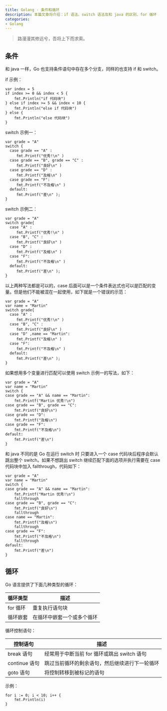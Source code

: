 ```yaml
---
title: Golang - 条件和循环
description: 本篇文章将介绍：if 语法、switch 语法及和 java 的区别、for 循环
categories:
- Golang
---
```


> 路漫漫其修远兮，吾将上下而求索。

## 条件

和 java 一样，Go 也支持条件语句中存在多个分支，同样的也支持 if 和 switch。

if 示例：

```
var index = 5
if index >= 0 && index < 5 {
    fmt.Println("if 代码块") 
} else if index >= 5 && index < 10 {
    fmt.Println("else if 代码块") 
} else {
    fmt.Println("else 代码块") 
}
```

switch 示例一：
```
var grade = "A"
switch {
  case grade == "A" :
     fmt.Printf("优秀!\n" )    
  case grade == "B", grade == "C" :
     fmt.Printf("良好\n" )      
  case grade == "D" :
     fmt.Printf("及格\n" )      
  case grade == "F":
     fmt.Printf("不及格\n" )
  default:
     fmt.Printf("差\n" );
}
```
switch 示例二：
```
var grade = "A"
switch grade{
  case "A" :
     fmt.Printf("优秀!\n" )    
  case "B", "C" :
     fmt.Printf("良好\n" )      
  case "D" :
     fmt.Printf("及格\n" )      
  case "F":
     fmt.Printf("不及格\n" )
  default:
     fmt.Printf("差\n" );
}
```
以上两种写法都是可以的，case 后面可以是一个条件表达式也可以是匹配的变量。但是他们不能被混在一起使用，如下就是一个错误的示范：
```
var grade = "A"
var name = "Martin"
switch grade{
  case "A" :
     fmt.Printf("优秀!\n" )    
  case "B", "C" :
     fmt.Printf("良好\n" )      
  case "D" ,name == "Martin":
     fmt.Printf("及格\n" )      
  case "F":
     fmt.Printf("不及格\n" )
  default:
     fmt.Printf("差\n" );
}
```
如果想用多个变量进行匹配可以使用 switch 示例一的写法，如下：
```
var grade = "A"
var name = "Martin"
switch {
case grade == "A" && name == "Martin":
    fmt.Printf("Martin 优秀!\n")
case grade == "B", grade == "C":
    fmt.Printf("良好\n")
case grade == "D":
    fmt.Printf("及格\n")
case grade == "F":
    fmt.Printf("不及格\n")
default:
    fmt.Printf("差\n")
}
```
和 java 不同的是 Go 在运行 switch 时 只要进入一个 case 代码块后程序会默认跳出整个 switch。如果不想跳出 switch 继续匹配下面的选项并执行需要在 case 代码块中加入 fallthrough，代码如下：
```
var grade = "A"
var name = "Martin"
switch {
case grade == "A" && name == "Martin":
    fmt.Printf("Martin 优秀!\n")
    fallthrough
case grade == "B", grade == "C":
    fmt.Printf("良好\n")
    fallthrough
case name == "Martin":
    fmt.Printf("及格\n")
    fallthrough
case grade == "F":
    fmt.Printf("不及格\n")
    fallthrough
default:
    fmt.Printf("差\n")
}
```


## 循环

Go 语言提供了下面几种类型的循环：

|循环类型|描述|
|---|---|
|for 循环|重复执行语句块|
|循环嵌套|在循环中嵌套一个或多个循环|

循环控制语句：

|控制语句|描述|
|---|---|
|break 语句|经常用于中断当前 for 循环或跳出 switch 语句|
|continue 语句|跳过当前循环的剩余语句，然后继续进行下一轮循环|
|goto 语句|将控制转移到被标记的语句|

示例：
```
for i := 0; i < 10; i++ {
    fmt.Println(i)
}
```












